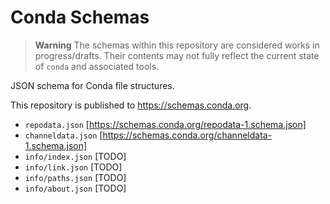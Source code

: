# Conda Schemas

> **Warning**
> The schemas within this repository are considered works in
> progress/drafts.  Their contents may not fully reflect the current state of
> `conda` and associated tools.

JSON schema for Conda file structures.

This repository is published to https://schemas.conda.org.

* `repodata.json` [https://schemas.conda.org/repodata-1.schema.json]
* `channeldata.json` [https://schemas.conda.org/channeldata-1.schema.json]
* `info/index.json` [TODO]
* `info/link.json` [TODO]
* `info/paths.json` [TODO]
* `info/about.json` [TODO]

